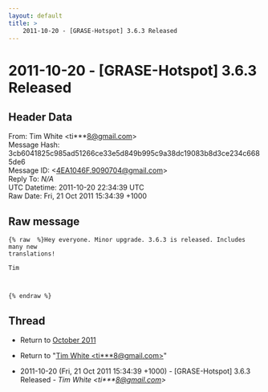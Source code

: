 ```yaml
---
layout: default
title: >
    2011-10-20 - [GRASE-Hotspot] 3.6.3 Released
---
```


# 2011-10-20 - [GRASE-Hotspot] 3.6.3 Released

## Header Data

From: Tim White \<ti***8@gmail.com\><br>
Message Hash: 3cb6041825c985ad51266ce33e5d849b995c9a38dc19083b8d3ce234c6685de6<br>
Message ID: \<4EA1046F.9090704@gmail.com\><br>
Reply To: _N/A_<br>
UTC Datetime: 2011-10-20 22:34:39 UTC<br>
Raw Date: Fri, 21 Oct 2011 15:34:39 +1000<br>

## Raw message

```
{% raw  %}Hey everyone. Minor upgrade. 3.6.3 is released. Includes many new 
translations!

Tim



{% endraw %}
```

## Thread

+ Return to [October 2011](/archive/2011/10)

+ Return to "[Tim White <ti***8<span>@</span>gmail.com>](/authors/ti___8_at_gmail_com)"

+ 2011-10-20 (Fri, 21 Oct 2011 15:34:39 +1000) - [GRASE-Hotspot] 3.6.3 Released - _Tim White \<ti***8@gmail.com\>_

